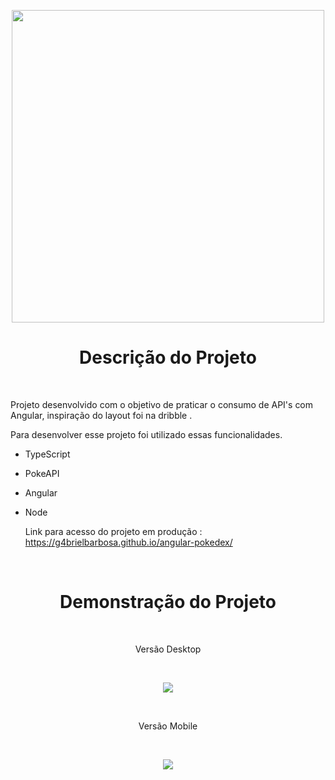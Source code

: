 <p align="center">
    <img style="height: 500px " src= "https://user-images.githubusercontent.com/98058431/209409845-83a5483b-1619-444d-807d-87e5b8de3f1b.png">

</p>

<h1 align="center"> Descrição do Projeto </h1>


<br>


 Projeto desenvolvido com o objetivo de praticar o consumo de API's com Angular, inspiração do layout foi na dribble .
  
Para desenvolver esse projeto foi utilizado essas funcionalidades.
  
- TypeScript 
- PokeAPI
- Angular
- Node

  Link para acesso do projeto em produção : https://g4brielbarbosa.github.io/angular-pokedex/

<br>

<h1 align="center"> Demonstração do Projeto </h1>

<br>

<p align="center">
  Versão Desktop
</p>

<br>

<p align="center">
  <img src="https://user-images.githubusercontent.com/98058431/209003685-ab263031-cb57-41e0-8a39-c95cfd6c5303.gif">
</p>



<br>


<p align="center">
  Versão Mobile
</p>

<br>


<p align="center">
  <img src="https://user-images.githubusercontent.com/98058431/209003539-06cb529b-7d1b-486c-a937-57127dd4c397.gif" />
</p>
